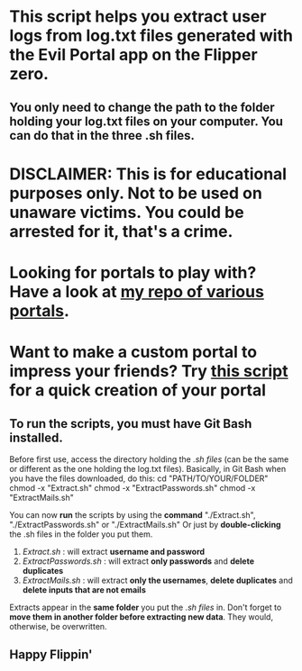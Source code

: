 # This script helps you extract user logs from log.txt files generated with the Evil Portal app on the Flipper zero.
## You only need to change the path to the folder holding your log.txt files on your computer. You can do that in the three .sh files.

# DISCLAIMER: This is for educational purposes only. Not to be used on unaware victims. You could be arrested for it, that's a crime.

# Looking for portals to play with? Have a look at [my repo of various portals](https://github.com/FlippieHacks/FlipperZeroEuropeanPortals/tree/main).
# Want to make a custom portal to impress your friends? Try [this script](https://github.com/FlippieHacks/EvilPortalGenerator) for a quick creation of your portal

## To run the scripts, you must have Git Bash installed. 
Before first use, access the directory holding the *.sh files* (can be the same or different as the one holding the log.txt files). Basically, in Git Bash when you have the files downloaded, do this:
cd "PATH/TO/YOUR/FOLDER"
chmod -x "Extract.sh"
chmod -x "ExtractPasswords.sh"
chmod -x "ExtractMails.sh"

You can now **run** the scripts by using the **command** "./Extract.sh", "./ExtractPasswords.sh" or "./ExtractMails.sh"
Or just by **double-clicking** the .sh files in the folder you put them.


1. *Extract.sh* : will extract **username and password**
2. *ExtractPasswords.sh* : will extract **only passwords** and **delete duplicates**
3. *ExtractMails.sh* : will extract **only the usernames**, **delete duplicates** and **delete inputs that are not emails**

Extracts appear in the **same folder** you put the *.sh files* in. Don't forget to **move them in another folder before extracting new data**. They would, otherwise, be overwritten.

## Happy Flippin'